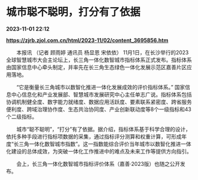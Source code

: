 # 城市聪不聪明，打分有了依据

**2023-11-01 22:12**

**https://zjrb.zjol.com.cn/html/2023-11/02/content_3695856.htm**

　　本报讯 （记者 顾雨婷 通讯员 杨显恩 宋依依） 11月1日，在长沙举行的2023全球智慧城市大会主论坛上，长三角一体化数智城市指标体系正式发布。指标体系由国家信息中心牵头制定，并率先在长三角生态绿色一体化发展示范区嘉善片区应用落地。

　　“它是衡量长三角城市以数智化推进一体化发展成效的评价指标体系。” 国家信息中心信息化和产业发展部、智慧城市发展研究中心主任单志广说。指标体系包括协调机制健全度、数字能力就绪度、数据应用活跃度、要素联系紧密度、跨省服务便利度、跨域治理协作度、生态共治协同度、产业创新联动度等8个一级指标和43个二级指标。

　　城市“聪不聪明”，“打分”有了依据。据介绍，指标体系基于科学合理的设计，依托多种手段进行指标项数据的采集，通过指标评分测算和权重计算，可形成年度“长三角一体化数智城市指数”。这一指数能综合评价当年城市以数智化推进一体化建设的总体成效，为突破一体化工作推进中的难点及未来工作等提供方向指引。

　　会上，长三角一体化数智城市指标评价体系（嘉善·2023版）也随之公开发布。